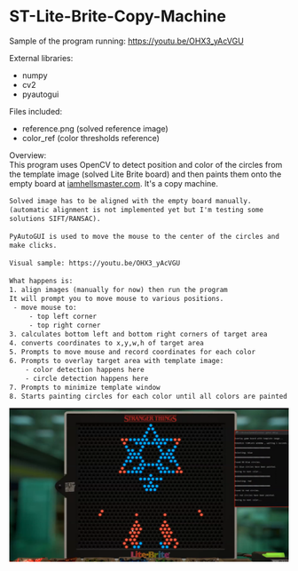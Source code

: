 # ST-Lite-Brite-Copy-Machine

Sample of the program running: https://youtu.be/OHX3_yAcVGU

External libraries:
- numpy
- cv2
- pyautogui

Files included:
- reference.png (solved reference image)
- color_ref (color thresholds reference)  

Overview:  
    This program uses OpenCV to detect position and color of the
    circles from the template image (solved Lite Brite board) and then paints them
    onto the empty board at [iamhellsmaster.com](https://iamhellsmaster.com/). It's a copy machine. 

    Solved image has to be aligned with the empty board manually. 
    (automatic alignment is not implemented yet but I'm testing some solutions SIFT/RANSAC).

    PyAutoGUI is used to move the mouse to the center of the circles and make clicks.

    Visual sample: https://youtu.be/OHX3_yAcVGU 

    What happens is:
    1. align images (manually for now) then run the program
    It will prompt you to move mouse to various positions. 
     - move mouse to: 
         - top left corner
         - top right corner
    3. calculates bottom left and bottom right corners of target area
    4. converts coordinates to x,y,w,h of target area
    5. Prompts to move mouse and record coordinates for each color
    6. Prompts to overlay target area with template image:
        - color detection happens here
        - circle detection happens here
    7. Prompts to minimize template window
    8. Starts painting circles for each color until all colors are painted 
    

![screengrab](https://github.com/pablo-01/ST-Lite-Brite-Copy-Machine/blob/a3da32daac4fb4a2c4f819d18ebcf9746ff0370e/screengrab.png)
